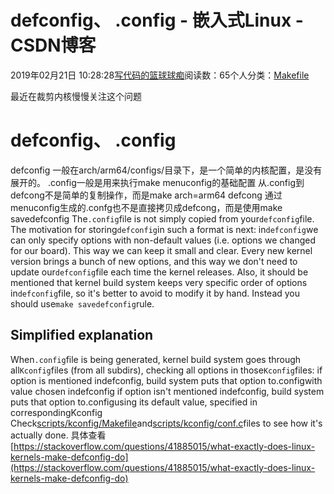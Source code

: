 
# defconfig、 .config - 嵌入式Linux - CSDN博客

2019年02月21日 10:28:28[写代码的篮球球痴](https://me.csdn.net/weiqifa0)阅读数：65个人分类：[Makefile																](https://blog.csdn.net/weiqifa0/article/category/8686212)



最近在裁剪内核慢慢关注这个问题
# defconfig、 .config
defconfig 一般在arch/arm64/configs/目录下，是一个简单的内核配置，是没有展开的。
.config一般是用来执行make menuconfig的基础配置
从.config到defcong不是简单的复制操作，而是make arch=arm64 defcong
通过menuconfig生成的.confg也不是直接拷贝成defcong，而是使用make savedefconfig
The`.config`file is not simply copied from your`defconfig`file. The motivation for storing`defconfig`in such a format is next: in`defconfig`we can only specify options with non-default values (i.e. options we changed for our board). This way we can keep it small and clear. Every new kernel version brings a bunch of new options, and this way we don't need to update our`defconfig`file each time the kernel releases. Also, it should be mentioned that kernel build system keeps very specific order of options in`defconfig`file, so it's better to avoid to modify it by hand. Instead you should use`make savedefconfig`rule.
## Simplified explanation
When`.config`file is being generated, kernel build system goes through all`Kconfig`files (from all subdirs), checking all options in those`Kconfig`files:
if option is mentioned indefconfig, build system puts that option to.configwith value chosen indefconfig
if option isn't mentioned indefconfig, build system puts that option to.configusing its default value, specified in correspondingKconfig
Check[scripts/kconfig/Makefile](http://lxr.free-electrons.com/source/scripts/kconfig/Makefile#L98)and[scripts/kconfig/conf.c](http://lxr.free-electrons.com/source/scripts/kconfig/conf.c#L665)files to see how it's actually done.
具体查看
[https://stackoverflow.com/questions/41885015/what-exactly-does-linux-kernels-make-defconfig-do](https://stackoverflow.com/questions/41885015/what-exactly-does-linux-kernels-make-defconfig-do)

